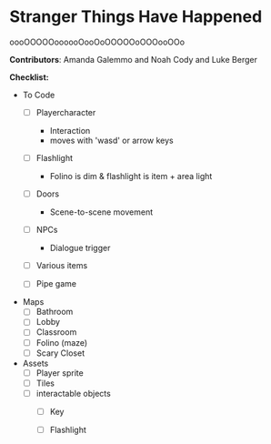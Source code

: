 # Stranger Things Have Happened
oooOOOOOoooooOooOoOOOOOoOOOooOOo

**Contributors**: Amanda Galemmo and Noah Cody and Luke Berger

**Checklist:**
- To Code
  - [ ] Playercharacter
    - Interaction
    - moves with 'wasd' or arrow keys
  - [ ] Flashlight
    - Folino is dim & flashlight is item + area light
  - [ ] Doors
    - Scene-to-scene movement
  - [ ] NPCs
    - Dialogue trigger
  - [ ] Various items
  - [ ] Pipe game


- Maps
  - [ ] Bathroom
  - [ ] Lobby
  - [ ] Classroom
  - [ ] Folino (maze)
  - [ ] Scary Closet

- Assets
  - [ ] Player sprite
  - [ ] Tiles
  - [ ] interactable objects
    - [ ] Key
    - [ ] Flashlight
  
  

